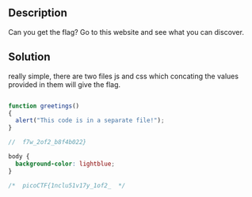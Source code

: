 ## Description
Can you get the flag? Go to this website and see what you can discover.

## Solution
really simple, there are two files js and css which concating the values provided in them will give the flag.

```js

function greetings()
{
  alert("This code is in a separate file!");
}

//  f7w_2of2_b8f4b022}

```

```css
body {
  background-color: lightblue;
}

/*  picoCTF{1nclu51v17y_1of2_  */

```